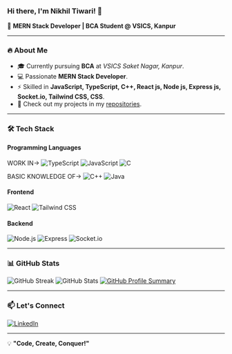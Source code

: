 ### Hi there, I'm Nikhil Tiwari! 👋

🚀 **MERN Stack Developer | BCA Student @ VSICS, Kanpur**

---

### 🔥 About Me

- 🎓 Currently pursuing **BCA** at *VSICS Saket Nagar, Kanpur*.
- 💻 Passionate **MERN Stack Developer**.
- ⚡ Skilled in **JavaScript, TypeScript, C++, React js, Node js, Express js, Socket.io, Tailwind CSS, CSS**.
- 📂 Check out my projects in my [repositories](https://github.com/nikhilhuh?tab=repositories).

---

### 🛠️ Tech Stack

#### Programming Languages 

WORK IN->
![TypeScript](https://img.shields.io/badge/-TypeScript-007ACC?logo=typescript&logoColor=white&style=for-the-badge)
![JavaScript](https://img.shields.io/badge/-JavaScript-007ACC?logo=javascript&logoColor=white&style=for-the-badge)
![C](https://img.shields.io/badge/-C-00599C?logo=c&logoColor=white&style=for-the-badge)

BASIC KNOWLEDGE OF->
![C++](https://img.shields.io/badge/-C++-00599C?logo=c%2B%2B&logoColor=white&style=for-the-badge)
![Java](https://img.shields.io/badge/-Java-007396?logo=java&logoColor=white&style=for-the-badge)

#### Frontend
![React](https://img.shields.io/badge/-React-61DAFB?logo=react&logoColor=white&style=for-the-badge)
![Tailwind CSS](https://img.shields.io/badge/-TailwindCSS-38B2AC?logo=tailwind-css&logoColor=white&style=for-the-badge)

#### Backend
![Node.js](https://img.shields.io/badge/-Node.js-339933?logo=node.js&logoColor=white&style=for-the-badge)
![Express](https://img.shields.io/badge/-Express-000000?logo=express&logoColor=white&style=for-the-badge)
![Socket.io](https://img.shields.io/badge/-Socket.io-010101?logo=socket.io&logoColor=white&style=for-the-badge)

---

### 📊 GitHub Stats

![GitHub Streak](https://streak-stats.demolab.com/?user=nikhilhuh&theme=dark&hide_border=false)
![GitHub Stats](https://github-readme-stats.vercel.app/api?username=nikhilhuh&show_icons=true&theme=dark)
[![GitHub Profile Summary](http://github-profile-summary-cards.vercel.app/api/cards/repos-per-language?username=nikhilhuh&theme=dark)](https://github.com/nikhilhuh)

---

### 📫 Let's Connect

[![LinkedIn](https://img.shields.io/badge/LinkedIn-0A66C2?logo=linkedin&logoColor=white&style=for-the-badge)](https://www.linkedin.com/in/nikhilhuh?utm_source=share&utm_campaign=share_via&utm_content=profile&utm_medium=android_app)

---

💡 **"Code, Create, Conquer!"**
